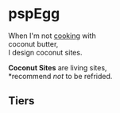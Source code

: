 # pspEgg

When I'm not [cooking][raw] with  
coconut butter,  
I design coconut sites.

[raw]: http://pspegg.co/raw

**Coconut Sites** are living sites,  
\*recommend *not* to be refrided.

## Tiers

